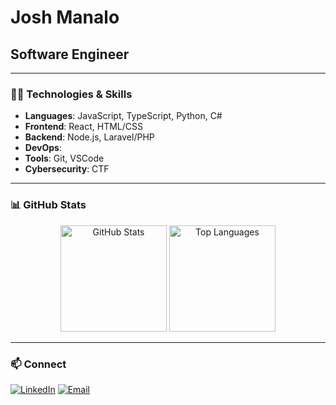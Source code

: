 # Josh Manalo

## Software Engineer

---

### 👨‍💻 Technologies & Skills

- **Languages**: JavaScript, TypeScript, Python, C#
- **Frontend**: React, HTML/CSS 
- **Backend**: Node.js, Laravel/PHP
- **DevOps**:
- **Tools**: Git, VSCode
- **Cybersecurity**: CTF
---

### 📊 GitHub Stats

<p align="center">
  <img src="https://github-readme-stats.vercel.app/api?username=whiplashx&show_icons=true&theme=tokyonight&hide_border=true&count_private=true" alt="GitHub Stats" height="170" />
  <img src="https://github-readme-stats.vercel.app/api/top-langs/?username=whiplashx&layout=compact&theme=tokyonight&hide_border=true" alt="Top Languages" height="170" />
</p>

---

### 📫 Connect

<p align="left">
  <a href="https://www.linkedin.com/in/josh-manalo-5b8743327/" target="_blank"><img src="https://img.shields.io/badge/LinkedIn-0077B5?style=for-the-badge&logo=linkedin&logoColor=white" alt="LinkedIn" /></a>
  <a href="mailto:lwhip91@gmail.com"><img src="https://img.shields.io/badge/Email-D14836?style=for-the-badge&logo=gmail&logoColor=white" alt="Email" /></a>
</p>

